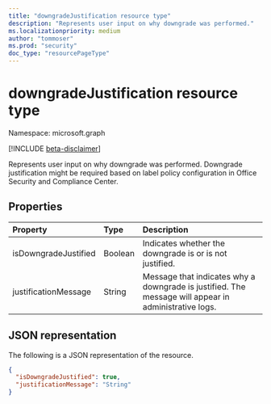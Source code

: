 ```yaml
---
title: "downgradeJustification resource type"
description: "Represents user input on why downgrade was performed."
ms.localizationpriority: medium
author: "tommoser"
ms.prod: "security"
doc_type: "resourcePageType"
---
```


# downgradeJustification resource type

Namespace: microsoft.graph

[!INCLUDE [beta-disclaimer](../../includes/beta-disclaimer.md)]

Represents user input on why downgrade was performed. Downgrade justification might be required based on label policy configuration in Office Security and Compliance Center.

## Properties

| Property             | Type    | Description                                                                                          |
| :------------------- | :------ | :--------------------------------------------------------------------------------------------------- |
| isDowngradeJustified | Boolean | Indicates whether the downgrade is or is not justified.                                              |
| justificationMessage | String  | Message that indicates why a downgrade is justified. The message will appear in administrative logs. |

## JSON representation

The following is a JSON representation of the resource.

<!-- {
  "blockType": "resource",
  "optionalProperties": [

  ],
  "@odata.type": "microsoft.graph.downgradeJustification",
  "baseType": null
}-->

```json
{
  "isDowngradeJustified": true,
  "justificationMessage": "String"
}
```

<!-- uuid: 16cd6b66-4b1a-43a1-adaf-3a886856ed98
2019-02-04 14:57:30 UTC -->
<!-- {
  "type": "#page.annotation",
  "description": "downgradeJustification resource",
  "keywords": "",
  "section": "documentation",
  "tocPath": ""
}-->

